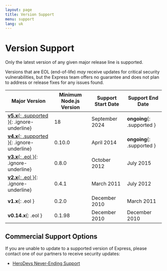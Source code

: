 ```yaml
---
layout: page
title: Version Support
menu: support
lang: uk
---
```


# Version Support

Only the latest version of any given major release line is supported.

Versions that are EOL (end-of-life) _may_ receive updates for critical security vulnerabilities, but the Express team offers no guarantee and does not plan to address or release fixes for any issues found.

| Major Version | Minimum Node.js Version | Support Start Date | Support End Date |
| -- | -- | -- | -- |
| [**v5.x**{: .supported }](/{{page.lang}}/5x/api.html){: .ignore-underline} | 18 | September 2024 | **ongoing**{: .supported } |
| [**v4.x**{: .supported }](/{{page.lang}}/4x/api.html){: .ignore-underline} | 0.10.0 | April 2014 | **ongoing**{: .supported } |
| [**v3.x**{: .eol }](/{{page.lang}}/3x/api.html){: .ignore-underline} | 0.8.0 | October 2012 | July 2015 |
| [**v2.x**{: .eol }](/2x/){: .ignore-underline} | 0.4.1 | March 2011 | July 2012 |
| **v1.x**{: .eol } | 0.2.0 | December 2010 | March 2011 |
| **v0.14.x**{: .eol } | 0.1.98 | December 2010 | December 2010 |

## Commercial Support Options

If you are unable to update to a supported version of Express, please contact one of our partners to receive security updates:

 - [HeroDevs Never-Ending Support](http://www.herodevs.com/support/express-nes?utm_source=expressjs&utm_medium=link&utm_campaign=express_eol_page)

